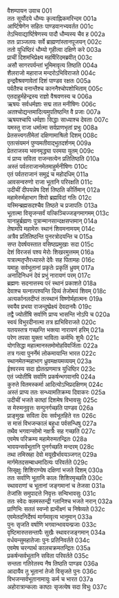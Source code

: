 वैशम्पायन उवाच	001  
ततः सूर्योदये धौम्यः कृत्वाह्निकमरिन्दम	001a  
आर्ष्टिषेणेन सहितः पाण्डवानभ्यवर्तत	001c  
तेऽभिवाद्यार्ष्टिषेणस्य पादौ धौम्यस्य चैव ह	002a  
ततः प्राञ्जलयः सर्वे ब्राह्मणांस्तानपूजयन्	002c  
ततो युधिष्ठिरं धौम्यो गृहीत्वा दक्षिणे करे	003a  
प्राचीं दिशमभिप्रेक्ष्य महर्षिरिदमब्रवीत्	003c  
असौ सागरपर्यन्तां भूमिमावृत्य तिष्ठति	004a  
शैलराजो महाराज मन्दरोऽभिविराजते	004c  
इन्द्रवैश्रवणावेतां दिशं पाण्डव रक्षतः	005a  
पर्वतैश्च वनान्तैश्च काननैश्चोपशोभिताम्	005c  
एतदाहुर्महेन्द्रस्य राज्ञो वैश्रवणस्य च	006a  
ऋषयः सर्वधर्मज्ञाः सद्म तात मनीषिणः	006c  
अतश्चोद्यन्तमादित्यमुपतिष्ठन्ति वै प्रजाः	007a  
ऋषयश्चापि धर्मज्ञाः सिद्धाः साध्याश्च देवताः	007c  
यमस्तु राजा धर्मात्मा सर्वप्राणभृतां प्रभुः	008a  
प्रेतसत्त्वगतीमेतां दक्षिणामाश्रितो दिशम्	008c  
एतत्संयमनं पुण्यमतीवाद्भुतदर्शनम्	009a  
प्रेतराजस्य भवनमृद्ध्या परमया युतम्	009c  
यं प्राप्य सविता राजन्सत्येन प्रतितिष्ठति	010a  
अस्तं पर्वतराजानमेतमाहुर्मनीषिणः	010c  
एतं पर्वतराजानं समुद्रं च महोदधिम्	011a  
आवसन्वरुणो राजा भूतानि परिरक्षति	011c  
उदीचीं दीपयन्नेष दिशं तिष्ठति कीर्तिमान्	012a  
महामेरुर्महाभाग शिवो ब्रह्मविदां गतिः	012c  
यस्मिन्ब्रह्मसदश्चैव तिष्ठते च प्रजापतिः	013a  
भूतात्मा विसृजन्सर्वं यत्किञ्चिज्जङ्गमागमम्	013c  
यानाहुर्ब्रह्मणः पुत्रान्मानसान्दक्षसप्तमान्	014a  
तेषामपि महामेरुः स्थानं शिवमनामयम्	014c  
अत्रैव प्रतितिष्ठन्ति पुनरत्रोदयन्ति च	015a  
सप्त देवर्षयस्तात वसिष्ठप्रमुखाः सदा	015c  
देशं विरजसं पश्य मेरोः शिखरमुत्तमम्	016a  
यत्रात्मतृप्तैरध्यास्ते देवैः सह पितामहः	016c  
यमाहुः सर्वभूतानां प्रकृतेः प्रकृतिं ध्रुवम्	017a  
अनादिनिधनं देवं प्रभुं नारायणं परम्	017c  
ब्रह्मणः सदनात्तस्य परं स्थानं प्रकाशते	018a  
देवाश्च यत्नात्पश्यन्ति दिव्यं तेजोमयं शिवम्	018c  
अत्यर्कानलदीप्तं तत्स्थानं विष्णोर्महात्मनः	019a  
स्वयैव प्रभया राजन्दुष्प्रेक्ष्यं देवदानवैः	019c  
तद्वै ज्योतींषि सर्वाणि प्राप्य भासन्ति नोऽपि च	020a  
स्वयं विभुरदीनात्मा तत्र ह्यभिविराजते	020c  
यतयस्तत्र गच्छन्ति भक्त्या नारायणं हरिम्	021a  
परेण तपसा युक्ता भाविताः कर्मभिः शुभैः	021c  
योगसिद्धा महात्मानस्तमोमोहविवर्जिताः	022a  
तत्र गत्वा पुनर्नेमं लोकमायान्ति भारत	022c  
स्थानमेतन्महाभाग ध्रुवमक्षयमव्ययम्	023a  
ईश्वरस्य सदा ह्येतत्प्रणमात्र युधिष्ठिर	023c  
एतं ज्योतींषि सर्वाणि प्रकर्षन्भगवानपि	024a  
कुरुते वितमस्कर्मा आदित्योऽभिप्रदक्षिणम्	024c  
अस्तं प्राप्य ततः सन्ध्यामतिक्रम्य दिवाकरः	025a  
उदीचीं भजते काष्ठां दिशमेष विभावसुः	025c  
स मेरुमनुवृत्तः सन्पुनर्गच्छति पाण्डव	026a  
प्राङ्मुखः सविता देवः सर्वभूतहिते रतः	026c  
स मासं विभजन्कालं बहुधा पर्वसन्धिषु	027a  
तथैव भगवान्सोमो नक्षत्रैः सह गच्छति	027c  
एवमेष परिक्रम्य महामेरुमतन्द्रितः	028a  
भावयन्सर्वभूतानि पुनर्गच्छति मन्दरम्	028c  
तथा तमिस्रहा देवो मयूखैर्भावयञ्जगत्	029a  
मार्गमेतदसम्बाधमादित्यः परिवर्तते	029c  
सिसृक्षुः शिशिराण्येष दक्षिणां भजते दिशम्	030a  
ततः सर्वाणि भूतानि कालः शिशिरमृच्छति	030c  
स्थावराणां च भूतानां जङ्गमानां च तेजसा	031a  
तेजांसि समुपादत्ते निवृत्तः सन्विभावसुः	031c  
ततः स्वेदः क्लमस्तन्द्री ग्लानिश्च भजते नरान्	032a  
प्राणिभिः सततं स्वप्नो ह्यभीक्ष्णं च निषेव्यते	032c  
एवमेतदनिर्देश्यं मार्गमावृत्य भानुमान्	033a  
पुनः सृजति वर्षाणि भगवान्भावयन्प्रजाः	033c  
वृष्टिमारुतसन्तापैः सुखैः स्थावरजङ्गमान्	034a  
वर्धयन्सुमहातेजाः पुनः प्रतिनिवर्तते	034c  
एवमेष चरन्पार्थ कालचक्रमतन्द्रितः	035a  
प्रकर्षन्सर्वभूतानि सविता परिवर्तते	035c  
सन्तता गतिरेतस्य नैष तिष्ठति पाण्डव	036a  
आदायैव तु भूतानां तेजो विसृजते पुनः	036c  
विभजन्सर्वभूतानामायुः कर्म च भारत	037a  
अहोरात्रान्कलाः काष्ठाः सृजत्येष सदा विभुः	037c  
